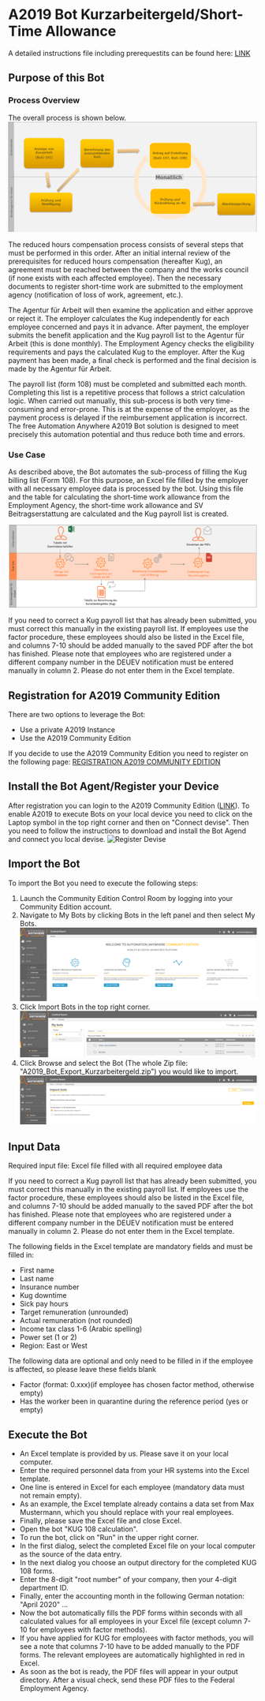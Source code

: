 # A2019 Bot Kurzarbeitergeld/Short-Time Allowance

A detailed instructions file including prerequestits can be found here: [LINK](https://botcenter.automationanywhere.com/Kurzarbeitergeld+Automation+Anywhere+-+readme.pdf?_ga=2.180671847.1358190244.1591715223-560923315.1591715223)

## Purpose of this Bot

### Process Overview
The overall process is shown below.
![Process Overview](/Images/Process_Overview.png)

The reduced hours compensation process consists of several steps that must be performed in this order. After an initial internal review of the prerequisites for reduced hours compensation (hereafter Kug), an agreement must be reached between the company and the works council (if none exists with each affected employee). Then the necessary documents to register short-time work are submitted to the employment agency (notification of loss of work, agreement, etc.). 

The Agentur für Arbeit will then examine the application and either approve or reject it. The employer calculates the Kug independently for each employee concerned and pays it in advance. After payment, the employer submits the benefit application and the Kug payroll list to the  Agentur für Arbeit (this is done monthly). The Employment Agency checks the eligibility requirements and pays the calculated Kug to the employer. After the Kug payment has been made, a final check is performed and the final decision is made by the Agentur für Arbeit.

The payroll list (form 108) must be completed and submitted each month. Completing this list is a repetitive process that follows a strict calculation logic. When carried out manually, this sub-process is both very time-consuming and error-prone. This is at the expense of the employer, as the payment process is delayed if the reimbursement application is incorrect. The free Automation Anywhere A2019 Bot solution is designed to meet precisely this automation potential and thus reduce both time and errors.

### Use Case
As described above, the Bot automates the sub-process of filling the Kug billing list (Form 108). For this purpose, an Excel file filled by the employer with all necessary employee data is processed by the bot. Using this file and the table for calculating the short-time work allowance from the Employment Agency, the short-time work allowance and SV Beitragserstattung are calculated and the Kug payroll list is created.

![Use Case](/Images/Use_Case.png)

If you need to correct a Kug payroll list that has already been submitted, you must correct this manually in the existing payroll list. If employees use the factor procedure, these employees should also be listed in the Excel file, and columns 7-10 should be added manually to the saved PDF after the bot has finished.
Please note that employees who are registered under a different company number in the DEUEV notification must be entered manually in column 2. Please do not enter them in the Excel template.

## Registration for A2019 Community Edition 
There are two options to leverage the Bot:
* Use a private A2019 Instance
* Use the A2019 Community Edition

If you decide to use the A2019 Community Edition you need to register on the following page: [REGISTRATION A2019 COMMUNITY EDITION](https://www.automationanywhere.com/products/enterprise/community-edition/bots)

## Install the Bot Agent/Register your Device
After registration you can login to the A2019 Community Edition ([LINK](https://community.cloud.automationanywhere.digital/#/login?next=/index)).
To enable A2019 to execute Bots on your local device you need to click on the Laptop symbol in the top right corner and then on "Connect devise". 
Then you need to follow the instructions to download and install the Bot Agend and connect you local devise.
![Register Devise](/Images/Register_Devise.png)

## Import the Bot
To import the Bot you need to execute the following steps:
1. Launch the Community Edition Control Room by logging into your Community Edition account. 
1. Navigate to My Bots by clicking Bots in the left panel and then select My Bots. ![My Bots](/Images/My_Bots.png)
1. Click Import Bots in the top right corner. ![Import Bots](/Images/Import_Bots.png)
1. Click Browse and select the Bot (The whole Zip file: "A2019_Bot_Export_Kurzarbeitergeld.zip")  you would like to import. ![Browse Files](/Images/Browse_Files.png)

## Input Data
Required input file:
Excel file filled with all required employee data

If you need to correct a Kug payroll list that has already been submitted, you must correct this manually in the existing payroll list. If employees use the factor procedure, these employees should also be listed in the Excel file, and columns 7-10 should be added manually to the saved PDF after the bot has finished.
Please note that employees who are registered under a different company number in the DEUEV notification must be entered manually in column 2. Please do not enter them in the Excel template.


The following fields in the Excel template are mandatory fields and must be filled in:
* First name 
* Last name
* Insurance number
* Kug downtime 
* Sick pay hours
* Target remuneration (unrounded)
* Actual remuneration (not rounded)
* Income tax class 1-6 (Arabic spelling)
* Power set (1 or 2)
* Region: East or West

The following data are optional and only need to be filled in if the employee is affected, so please leave these fields blank
* Factor (format: 0.xxx)(if employee has chosen factor method, otherwise empty)
* Has the worker been in quarantine during the reference period (yes or empty)


## Execute the Bot
* An Excel template is provided by us. Please save it on your local computer. 
* Enter the required personnel data from your HR systems into the Excel template. 
* One line is entered in Excel for each employee (mandatory data must not remain empty). 
* As an example, the Excel template already contains a data set from Max Mustermann, which you should replace with your real employees.
* Finally, please save the Excel file and close Excel. 
* Open the bot "KUG 108 calculation".
* To run the bot, click on "Run" in the upper right corner.
* In the first dialog, select the completed Excel file on your local computer as the source of the data entry.
* In the next dialog you choose an output directory for the completed KUG 108 forms. 
* Enter the 8-digit "root number" of your company, then your 4-digit department ID.
* Finally, enter the accounting month in the following German notation: "April 2020" ...
* Now the bot automatically fills the PDF forms within seconds with all calculated values for all employees in your Excel file (except column 7-10 for employees with factor methods).
* If you have applied for KUG for employees with factor methods, you will see a note that columns 7-10 have to be added manually to the PDF forms. The relevant employees are automatically highlighted in red in Excel. 
* As soon as the bot is ready, the PDF files will appear in your output directory. After a visual check, send these PDF files to the Federal Employment Agency.

